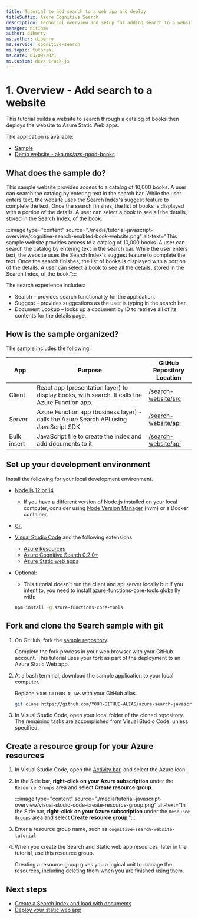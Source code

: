 ```yaml
---
title: Tutorial to add search to a web app and deploy
titleSuffix: Azure Cognitive Search
description: Technical overview and setup for adding search to a website and deploying to Azure Static Web App. 
manager: nitinme
author: diberry
ms.author: diberry
ms.service: cognitive-search
ms.topic: tutorial
ms.date: 03/09/2021
ms.custom: devx-track-js
---
```


# 1. Overview - Add search to a website

This tutorial builds a website to search through a catalog of books then deploys the website to Azure Static Web apps. 

The application is available: 
* [Sample](https://github.com/Azure-Samples/azure-search-javascript-samples/tree/master/search-website)
* [Demo website - aka.ms/azs-good-books](https://aka.ms/azs-good-books)

## What does the sample do? 

This sample website provides access to a catalog of 10,000 books. A user can search the catalog by entering text in the search bar. While the user enters text, the website uses the Search Index's suggest feature to complete the text. Once the search finishes, the list of books is displayed with a portion of the details. A user can select a book to see all the details, stored in the Search Index, of the book. 

:::image type="content" source="./media/tutorial-javascript-overview/cognitive-search-enabled-book-website.png" alt-text="This sample website provides access to a catalog of 10,000 books. A user can search the catalog by entering text in the search bar. While the user enters text, the website uses the Search Index's suggest feature to complete the text. Once the search finishes, the list of books is displayed with a portion of the details. A user can select a book to see all the details, stored in the Search Index, of the book.":::

The search experience includes: 

* Search – provides search functionality for the application.
* Suggest – provides suggestions as the user is typing in the search bar.
* Document Lookup – looks up a document by ID to retrieve all of its contents for the details page.

## How is the sample organized?

The [sample](https://github.com/Azure-Samples/azure-search-javascript-samples/tree/master/search-website) includes the following:

|App|Purpose|GitHub<br>Repository<br>Location|
|--|--|--|
|Client|React app (presentation layer) to display books, with search. It calls the Azure Function app. |[/search-website/src](https://github.com/Azure-Samples/azure-search-javascript-samples/tree/master/search-website/src)|
|Server|Azure Function app (business layer) - calls the Azure Search API using JavaScript SDK |[/search-website/api](https://github.com/Azure-Samples/azure-search-javascript-samples/tree/master/search-website/src)|
|Bulk insert|JavaScript file to create the index and add documents to it.|[/search-website/api](https://github.com/Azure-Samples/azure-search-javascript-samples/tree/master/search-website/bulk-insert)|

## Set up your development environment

Install the following for your local development environment. 

- [Node.js 12 or 14](https://nodejs.org/en/download)
    - If you have a different version of Node.js installed on your local computer, consider using [Node Version Manager](https://github.com/nvm-sh/nvm) (nvm) or a Docker container.  
- [Git](https://git-scm.com/downloads)
- [Visual Studio Code](https://code.visualstudio.com/) and the following extensions
    - [Azure Resources](https://marketplace.visualstudio.com/items?itemName=ms-azuretools.vscode-azureresourcegroups)
    - [Azure Cognitive Search 0.2.0+](https://marketplace.visualstudio.com/items?itemName=ms-azuretools.vscode-azurecognitivesearch)
    - [Azure Static web apps](https://marketplace.visualstudio.com/items?itemName=ms-azuretools.vscode-azurestaticwebapps) 
- Optional:
    - This tutorial doesn't run the client and api server locally but if you intent to, you need to install azure-functions-core-tools globallly with: 
    
    ```bash
    npm install -g azure-functions-core-tools
    ```


## Fork and clone the Search sample with git

1. On GitHub, fork the [sample repository](https://github.com/Azure-Samples/azure-search-javascript-samples). 

    Complete the fork process in your web browser with your GitHub account. This tutorial uses your fork as part of the deployment to an Azure Static Web app. 

1. At a bash terminal, download the sample application to your local computer. 

    Replace `YOUR-GITHUB-ALIAS` with your GitHub alias. 

    ```bash
    git clone https://github.com/YOUR-GITHUB-ALIAS/azure-search-javascript-samples
    ```

1. In Visual Studio Code, open your local folder of the cloned repository. The remaining tasks are accomplished from Visual Studio Code, unless specified.

## Create a resource group for your Azure resources

1. In Visual Studio Code, open the [Activity bar](https://code.visualstudio.com/docs/getstarted/userinterface), and select the Azure icon. 
1. In the Side bar, **right-click on your Azure subscription** under the `Resource Groups` area and select **Create resource group**.

    :::image type="content" source="./media/tutorial-javascript-overview/visual-studio-code-create-resource-group.png" alt-text="In the Side bar, **right-click on your Azure subscription** under the `Resource Groups` area and select **Create resource group**.":::
1. Enter a resource group name, such as `cognitive-search-website-tutorial`. 
1. When you create the Search and Static web app resources, later in the tutorial, use this resource group. 

    Creating a resource group gives you a logical unit to manage the resources, including deleting them when you are finished using them.

## Next steps

* [Create a Search Index and load with documents](tutorial-javascript-create-load-index.md)
* [Deploy your static web app](tutorial-javascript-deploy-static-web-app.md)
